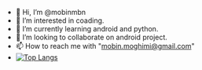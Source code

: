 - 👋 Hi, I’m @mobinmbn
- 👀 I’m interested in coading.
- 🌱 I’m currently learning android and python.
- 💞️ I’m looking to collaborate on android project.
- 📫 How to reach me with "mobin.moghimi@gmail.com"
- [![Top Langs](https://github-readme-stats.vercel.app/api/top-langs/?username=mobinmbn)](https://github.com/anuraghazra/github-readme-stats)


<!---
mobinmbn/mobinmbn is a ✨ special ✨ repository because its `README.md` (this file) appears on your GitHub profile.
You can click the Preview link to take a look at your changes.
--->
